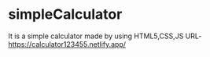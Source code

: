 # simpleCalculator
It is a simple calculator made by using HTML5,CSS,JS
URL-https://calculator123455.netlify.app/
